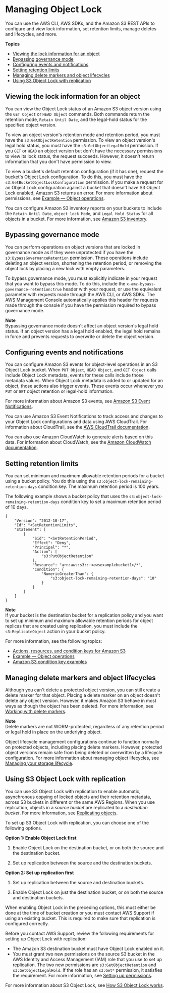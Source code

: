 # Managing Object Lock<a name="object-lock-managing"></a>

You can use the AWS CLI, AWS SDKs, and the Amazon S3 REST APIs to configure and view lock information, set retention limits, manage deletes and lifecycles, and more\. 

**Topics**
+ [Viewing the lock information for an object](#object-lock-managing-view)
+ [Bypassing governance mode](#object-lock-managing-bypass)
+ [Configuring events and notifications](#object-lock-managing-events)
+ [Setting retention limits](#object-lock-managing-retention-limits)
+ [Managing delete markers and object lifecycles](#object-lock-managing-lifecycle)
+ [Using S3 Object Lock with replication](#object-lock-managing-replication)

## Viewing the lock information for an object<a name="object-lock-managing-view"></a>

You can view the Object Lock status of an Amazon S3 object version using the `GET Object` or `HEAD Object` commands\. Both commands return the retention mode, `Retain Until Date`, and the legal\-hold status for the specified object version\. 

To view an object version's retention mode and retention period, you must have the `s3:GetObjectRetention` permission\. To view an object version's legal hold status, you must have the `s3:GetObjectLegalHold` permission\. If you `GET` or `HEAD` an object version but don't have the necessary permissions to view its lock status, the request succeeds\. However, it doesn't return information that you don't have permission to view\.

To view a bucket's default retention configuration \(if it has one\), request the bucket's Object Lock configuration\. To do this, you must have the `s3:GetBucketObjectLockConfiguration` permission\. If you make a request for an Object Lock configuration against a bucket that doesn't have S3 Object Lock enabled, Amazon S3 returns an error\. For more information about permissions, see [Example — Object operations](using-with-s3-actions.md#using-with-s3-actions-related-to-objects)\. 

You can configure Amazon S3 inventory reports on your buckets to include the `Retain Until Date`, `object lock Mode`, and `Legal Hold Status` for all objects in a bucket\. For more information, see [ Amazon S3 inventory](storage-inventory.md)\.

## Bypassing governance mode<a name="object-lock-managing-bypass"></a>

You can perform operations on object versions that are locked in governance mode as if they were unprotected if you have the `s3:BypassGovernanceRetention` permission\. These operations include deleting an object version, shortening the retention period, or removing the object lock by placing a new lock with empty parameters\. 

To bypass governance mode, you must explicitly indicate in your request that you want to bypass this mode\. To do this, include the `x-amz-bypass-governance-retention:true` header with your request, or use the equivalent parameter with requests made through the AWS CLI, or AWS SDKs\. The AWS Management Console automatically applies this header for requests made through the console if you have the permission required to bypass governance mode\.

**Note**  
Bypassing governance mode doesn't affect an object version's legal hold status\. If an object version has a legal hold enabled, the legal hold remains in force and prevents requests to overwrite or delete the object version\.

## Configuring events and notifications<a name="object-lock-managing-events"></a>

You can configure Amazon S3 events for object\-level operations in an S3 Object Lock bucket\. When `PUT Object`, `HEAD Object`, and `GET Object` calls include Object Lock metadata, events for these calls include those metadata values\. When Object Lock metadata is added to or updated for an object, those actions also trigger events\. These events occur whenever you `PUT` or `GET` object retention or legal\-hold information\.

For more information about Amazon S3 events, see [Amazon S3 Event Notifications](NotificationHowTo.md)\.

You can use Amazon S3 Event Notifications to track access and changes to your Object Lock configurations and data using AWS CloudTrail\. For information about CloudTrail, see the [AWS CloudTrail documentation](https://docs.aws.amazon.com/cloudtrail/index.html)\. 

You can also use Amazon CloudWatch to generate alerts based on this data\. For information about CloudWatch, see the [Amazon CloudWatch documentation](https://docs.aws.amazon.com/cloudwatch/index.html)\.



## Setting retention limits<a name="object-lock-managing-retention-limits"></a>

You can set minimum and maximum allowable retention periods for a bucket using a bucket policy\. You do this using the `s3:object-lock-remaining-retention-days` condition key\. The maximum retention period is 100 years\.

The following example shows a bucket policy that uses the `s3:object-lock-remaining-retention-days` condition key to set a maximum retention period of 10 days\.

```
{
    "Version": "2012-10-17",
    "Id": "<SetRetentionLimits",
    "Statement": [
        {
            "Sid": "<SetRetentionPeriod",
            "Effect": "Deny",
            "Principal": "*",
            "Action": [
                "s3:PutObjectRetention"
            ],
            "Resource": "arn:aws:s3:::<awsexamplebucket1>/*",
            "Condition": {
                "NumericGreaterThan": {
                    "s3:object-lock-remaining-retention-days": "10"
                }
            }
        }
    ]
}
```

**Note**  
If your bucket is the destination bucket for a replication policy and you want to set up minimum and maximum allowable retention periods for object replicas that are created using replication, you must include the `s3:ReplicateObject` action in your bucket policy\.

For more information, see the following topics:
+ [Actions, resources, and condition keys for Amazon S3](list_amazons3.md)
+ [Example — Object operations](using-with-s3-actions.md#using-with-s3-actions-related-to-objects)
+ [Amazon S3 condition key examples](amazon-s3-policy-keys.md)

## Managing delete markers and object lifecycles<a name="object-lock-managing-lifecycle"></a>

Although you can't delete a protected object version, you can still create a delete marker for that object\. Placing a delete marker on an object doesn't delete any object version\. However, it makes Amazon S3 behave in most ways as though the object has been deleted\. For more information, see [Working with delete markers](DeleteMarker.md)\.

**Note**  
Delete markers are not WORM\-protected, regardless of any retention period or legal hold in place on the underlying object\.

Object lifecycle management configurations continue to function normally on protected objects, including placing delete markers\. However, protected object versions remain safe from being deleted or overwritten by a lifecycle configuration\. For more information about managing object lifecycles, see [Managing your storage lifecycle](object-lifecycle-mgmt.md)\.

## Using S3 Object Lock with replication<a name="object-lock-managing-replication"></a>

You can use S3 Object Lock with replication to enable automatic, asynchronous copying of locked objects and their retention metadata, across S3 buckets in different or the same AWS Regions\. When you use replication, objects in a *source bucket* are replicated to a *destination bucket*\. For more information, see [Replicating objects](replication.md)\. 

To set up S3 Object Lock with replication, you can choose one of the following options\.

**Option 1: Enable Object Lock first**

1. Enable Object Lock on the destination bucket, or on both the source and the destination bucket\. 

1. Set up replication between the source and the destination buckets\.

**Option 2: Set up replication first**

1. Set up replication between the source and destination buckets\.

1. Enable Object Lock on just the destination bucket, or on both the source and destination buckets\.

When enabling Object Lock in the preceding options, this must either be done at the time of bucket creation or you must contact AWS Support if using an existing bucket\. This is required to make sure that replication is configured correctly\. 

Before you contact AWS Support, review the following requirements for setting up Object Lock with replication:
+ The Amazon S3 destination bucket must have Object Lock enabled on it\.
+ You must grant two new permissions on the source S3 bucket in the AWS Identity and Access Management \(IAM\) role that you use to set up replication\. The two new permissions are `s3:GetObjectRetention` and `s3:GetObjectLegalHold`\. If the role has an `s3:Get*` permission, it satisfies the requirement\. For more information, see [Setting up permissions](setting-repl-config-perm-overview.md)\.

For more information about S3 Object Lock, see [How S3 Object Lock works](object-lock-overview.md)\.